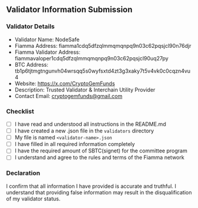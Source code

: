    ## Validator Information Submission

   ### Validator Details
   - Validator Name: NodeSafe
   - Fiamma Address: fiamma1cdq5dfzqlmmqmqnpq9n03c62pqsjcl90n76djr
   - Fiamma Validator Address: fiammavaloper1cdq5dfzqlmmqmqnpq9n03c62pqsjcl90uq27py
   - BTC Address: tb1p6tjtmgtngunvh04wrsqq5s0wyfsxtd4zt3g3xaky7t5v4vk0c0cqzn4vu4
   - Website: https://x.com/CryptoGemFunds
   - Description: Trusted Validator & Interchain Utility Provider
   - Contact Email: cryptogemfunds@gmail.com

   ### Checklist
   - [ ] I have read and understood all instructions in the README.md
   - [ ] I have created a new .json file in the `validators` directory
   - [ ] My file is named `<validator-name>.json`
   - [ ] I have filled in all required information completely
   - [ ] I have the required amount of SBTC(signet) for the committee program
   - [ ] I understand and agree to the rules and terms of the Fiamma network

   ### Declaration
   I confirm that all information I have provided is accurate and truthful. I understand that providing false information may result in the disqualification of my validator status.
